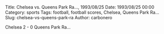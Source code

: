 Title: Chelsea vs. Queens Park Ra…, 1993/08/25
Date: 1993/08/25 00:00
Category: sports
Tags: football, football scores, Chelsea, Queens Park Ra…
Slug: chelsea-vs-queens-park-ra
Author: carbonero


Chelsea 2 - 0 Queens Park Ra…
